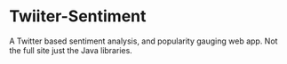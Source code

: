 # Twiiter-Sentiment
A Twitter based sentiment analysis, and popularity gauging web app. Not the full site just the Java libraries.
